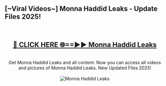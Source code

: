 <h2>[~Viral Videos~] Monna Haddid Leaks - Update Files 2025!</h2>
<br>
<div align="center">
<h2><a href="https://betterlinks.top/A2PfLJ" rel="nofollow">🔴 CLICK HERE 🌐==►► Monna Haddid Leaks</a></h2>
<br>
Get Monna Haddid Leaks and all content. Now you can access all videos and pictures of Monna Haddid Leaks. New Updated Files 2025!
<br>
<br>
<a href="https://betterlinks.top/A2PfLJ" rel="nofollow" data-target="animated-image.originalLink"><img src="https://i.ibb.co.com/WyWwxjT/player-gif2.gif" alt="Monna Haddid Leaks" style="max-width: 100%; display: inline-block;" data-target="animated-image.originalImage"></a>
</div>
<br>
